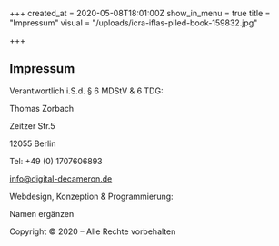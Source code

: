 +++
created_at = 2020-05-08T18:01:00Z
show_in_menu = true
title = "Impressum"
visual = "/uploads/icra-iflas-piled-book-159832.jpg"

+++
## Impressum

Verantwortlich i.S.d. § 6 MDStV & 6 TDG:

Thomas Zorbach

Zeitzer Str.5

12055 Berlin

Tel: +49 (0) 1707606893

info@digital-decameron.de

Webdesign, Konzeption & Programmierung:

Namen ergänzen

Copyright © 2020 – Alle Rechte vorbehalten